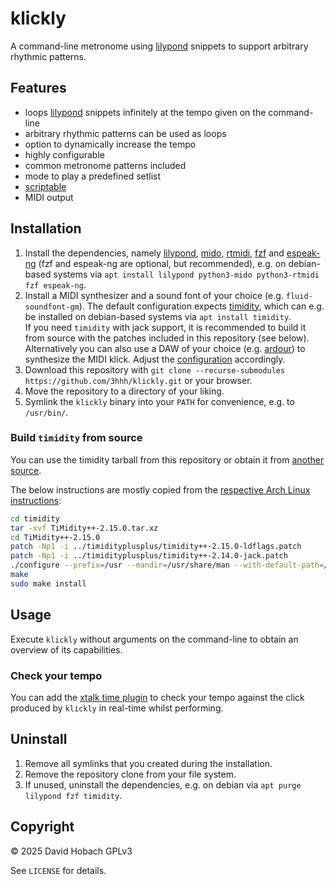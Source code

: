 # klickly

A command-line metronome using [lilypond](https://lilypond.org/) snippets to support arbitrary rhythmic patterns.

## Features

- loops [lilypond](https://lilypond.org/) snippets infinitely at the tempo given on the command-line
- arbitrary rhythmic patterns can be used as loops
- option to dynamically increase the tempo
- highly configurable
- common metronome patterns included
- mode to play a predefined setlist
- [scriptable](https://github.com/3hhh/klickly/tree/master/scripts)
- MIDI output

## Installation

1. Install the dependencies, namely [lilypond](https://lilypond.org/), [mido](https://github.com/mido/mido), [rtmidi](https://github.com/SpotlightKid/python-rtmidi), [fzf](https://github.com/junegunn/fzf/) and [espeak-ng](https://github.com/espeak-ng/espeak-ng) (fzf and espeak-ng are optional, but recommended), e.g. on debian-based systems via `apt install lilypond python3-mido python3-rtmidi fzf espeak-ng`.
2. Install a MIDI synthesizer and a sound font of your choice (e.g. `fluid-soundfont-gm`). The default configuration expects [timidity](https://timidity.sourceforge.net/), which can e.g. be installed on debian-based systems via `apt install timidity`.  
If you need `timidity` with jack support, it is recommended to build it from source with the patches included in this repository (see below).  
Alternatively you can also use a DAW of your choice (e.g. [ardour](https://manual.ardour.org/plugins-instruments/)) to synthesize the MIDI klick. Adjust the [configuration](./klickly.conf) accordingly.
3. Download this repository with `git clone --recurse-submodules https://github.com/3hhh/klickly.git` or your browser.
4. Move the repository to a directory of your liking.
5. Symlink the `klickly` binary into your `PATH` for convenience, e.g. to `/usr/bin/`.

### Build `timidity` from source

You can use the timidity tarball from this repository or obtain it from [another source](https://timidity.sourceforge.net/).

The below instructions are mostly copied from the [respective Arch Linux instructions](https://gitlab.archlinux.org/archlinux/packaging/packages/timidityplusplus/-/blob/main/PKGBUILD):

```bash
cd timidity
tar -xvf TiMidity++-2.15.0.tar.xz
cd TiMidity++-2.15.0
patch -Np1 -i ../timidityplusplus/timidity++-2.15.0-ldflags.patch
patch -Np1 -i ../timidityplusplus/timidity++-2.14.0-jack.patch
./configure --prefix=/usr --mandir=/usr/share/man --with-default-path=/etc/timidity/ --enable-server --enable-alsaseq --enable-spectrogram --enable-network --enable-xft --enable-audio=alsa,ao,vorbis,flac,jack --enable-dynamic=ncurses,tcltk,vt100
make
sudo make install
```

## Usage

Execute `klickly` without arguments on the command-line to obtain an overview of its capabilities.

### Check your tempo

You can add the [xtalk time plugin](https://github.com/3hhh/xtalk/blob/master/plugins/time.py) to check your tempo against the click produced by `klickly` in real-time whilst performing.

## Uninstall

1. Remove all symlinks that you created during the installation.
2. Remove the repository clone from your file system.
3. If unused, uninstall the dependencies, e.g. on debian via `apt purge lilypond fzf timidity`.

## Copyright

© 2025 David Hobach
GPLv3

See `LICENSE` for details.
